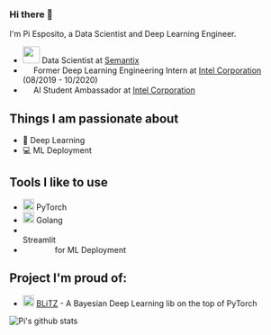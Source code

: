 ### Hi there 👋

I'm Pi Esposito, a Data Scientist and Deep Learning Engineer.

- <img height="30" src="https://semantix.com.br/wp-content/uploads/2020/05/Logo_semantix-1.svg"> Data Scientist at [Semantix](semantix.com.br)
- <img height="15" src="https://logodownload.org/wp-content/uploads/2014/04/Intel-logo-5.png"> Former Deep Learning Engineering Intern at [Intel Corporation](intel.com/) (08/2019 - 10/2020)
- <img height="15" src="https://logodownload.org/wp-content/uploads/2014/04/Intel-logo-5.png"> AI Student Ambassador at [Intel Corporation](intel.com/)


## Things I am passionate about

- 🤖 Deep Learning
- 💻 ML Deployment

## Tools I like to use
- <img height="20" src="https://pytorch.org/assets/images/pytorch-logo.png"> PyTorch
- <img height="20" src="https://banner2.cleanpng.com/20180731/tzw/kisspng-gopher-docker-computer-programming-clojure-5b60bcbbaea281.7058312815330664277153.jpg"> Golang
- <code><img height="15" src="https://assets.website-files.com/5dc3b47ddc6c0c2a1af74ad0/5e0a328bedb754beb8a973f9_logomark_website.png"> </code> Streamlit
- <code><img height="15" src="https://fastapi.tiangolo.com/img/logo-margin/logo-teal.png"></code>
<code><img height="15" src="https://seeklogo.com/images/F/flask-logo-44C507ABB7-seeklogo.com.png"></code>
<code><img height="15" src="https://opencv.org/wp-content/uploads/2019/05/openvino-logo.png"></code> for ML Deployment

## Project I'm proud of:
 - <img height="20" src="https://img.pngio.com/the-bell-curve-normal-distribution-grading-on-a-curve-average-normal-distribution-png-900_720.jpg"> [BLiTZ](https://github.com/piEsposito/blitz-bayesian-deep-learning/) - A Bayesian Deep Learning lib on the top of PyTorch
 
 
![Pi's github stats](https://github-readme-stats.vercel.app/api?username=piEsposito&count_private=true&show_icons=true&theme=algolia)
